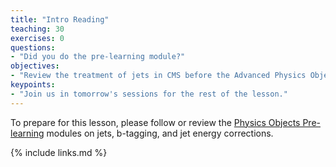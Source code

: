 ```yaml
---
title: "Intro Reading"
teaching: 30
exercises: 0
questions:
- "Did you do the pre-learning module?"
objectives:
- "Review the treatment of jets in CMS before the Advanced Physics Objects lesson"
keypoints:
- "Join us in tomorrow's sessions for the rest of the lesson."
---
```


To prepare for this lesson, please follow or review the [Physics Objects Pre-learning](https://cms-opendata-workshop.github.io/workshop2023-lesson-physics-objects/04-jetmet/index.html) modules on jets, b-tagging, and jet energy corrections. 

{% include links.md %}

